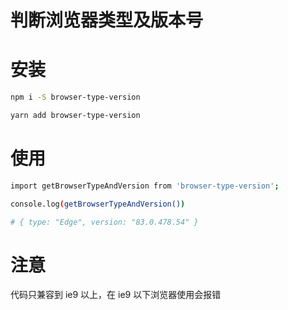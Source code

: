 # 判断浏览器类型及版本号

# 安装

```bash
npm i -S browser-type-version

yarn add browser-type-version
```

# 使用

```bash
import getBrowserTypeAndVersion from 'browser-type-version';

console.log(getBrowserTypeAndVersion())

# { type: "Edge", version: "83.0.478.54" }
```

# 注意

代码只兼容到 ie9 以上，在 ie9 以下浏览器使用会报错
